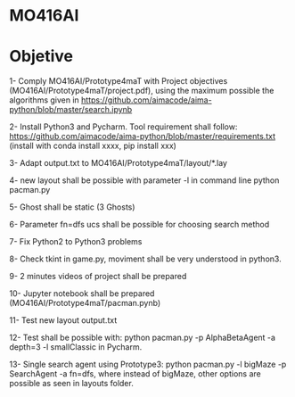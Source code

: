 # MO416AI

# Objetive
1- Comply MO416AI/Prototype4maT with Project objectives (MO416AI/Prototype4maT/project.pdf), using the maximum possible the algorithms given in https://github.com/aimacode/aima-python/blob/master/search.ipynb

2- Install Python3 and Pycharm. Tool requirement shall follow: https://github.com/aimacode/aima-python/blob/master/requirements.txt (install with conda install xxxx, pip install xxx)

3- Adapt output.txt to MO416AI/Prototype4maT/layout/*.lay

4- new layout shall be possible with parameter -l in command line python pacman.py

5- Ghost shall be static (3 Ghosts)

6- Parameter fn=dfs ucs shall be possible for choosing search method

7- Fix Python2 to Python3 problems

8- Check tkint in game.py, moviment shall be very understood in python3.

9- 2 minutes videos of project shall be prepared

10- Jupyter notebook shall be prepared (MO416AI/Prototype4maT/pacman.pynb)

11- Test new layout output.txt

12- Test shall be possible with: python pacman.py -p AlphaBetaAgent -a depth=3 -l smallClassic in Pycharm.

13- Single search agent using Prototype3: python pacman.py -l bigMaze -p SearchAgent -a fn=dfs, where instead of bigMaze, other options are possible as seen in layouts folder.
